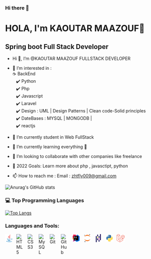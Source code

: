 ### Hi there 👋

<!--
**DevK768/DevK768** is a ✨ _special_ ✨ repository because its `README.md` (this file) appears on your GitHub profile.

Here are some ideas to get you started:

- 🔭 I’m currently working on ...
- 🌱 I’m currently learning ...
- 👯 I’m looking to collaborate on ...
- 🤔 I’m looking for help with ...
- 💬 Ask me about ...
- 📫 How to reach me: ...
- 😄 Pronouns: ...
- ⚡ Fun fact: ...
-->
# HOLA, I'm KAOUTAR MAAZOUF👋 
## Spring boot  Full Stack Developer
-  Hi 👋, I’m @KAOUTAR MAAZOUF FULLSTACK DEVELOPER 
- 👀 I’m interested in :<br>
        ☕ BackEnd <br>
          &nbsp; &nbsp;✔️ Python  <br>
          &nbsp; &nbsp;✔️ Php <br>
          &nbsp; &nbsp;✔️ Javascript<br>
          &nbsp; &nbsp;✔️ Laravel <br>
          &nbsp; &nbsp;✔️ Design : UML | Design Patterns | Clean code-Solid principles <br>
          &nbsp; &nbsp;✔️ DateBases : MYSQL | MONGODB | <br>
          &nbsp; &nbsp;✔️ reactjs <br>
         
- 🌱 I’m currently student in  Web FullStack <br>
- 📖 I’m currently learning everything 🤣 <br>
- 👯 I’m looking to collaborate with other companies like freelance <br>
- 🥅 2022 Goals: Learn more about php , javasctipt, python <br>
- 📫 How to reach me : Email :  zhtfly009@gmail.com <br>

![Anurag's GitHub stats](https://github-readme-stats.vercel.app/api?username=DevK768&theme=radical&show_icons=true)
### 💻 Top Programming Languages
[![Top Langs](https://github-readme-stats.vercel.app/api/top-langs/?username=DevK768&layout=compact&theme=radical)](https://github.com/anuraghazra/github-readme-stats)

### Languages and Tools:
<img align="left" alt="javascript" width="26px" src="https://github.com/devicons/devicon/blob/master/icons/java/java-original.svg" style="padding-right:10px;" />
<img align="left" alt="HTML5" width="26px" src="https://cdn.jsdelivr.net/gh/devicons/devicon/icons/html5/html5-original.svg" style="padding-right:10px;" />
<img align="left" alt="CSS3" width="26px" src="https://cdn.jsdelivr.net/gh/devicons/devicon/icons/css3/css3-original.svg" style="padding-right:10px;" />
<img align="left" alt="MySQL" width="26px" src="https://cdn.jsdelivr.net/gh/devicons/devicon/icons/mysql/mysql-original.svg" style="padding-right:10px;" />
<img align="left" alt="Git" width="26px" src="https://cdn.jsdelivr.net/gh/devicons/devicon/icons/git/git-original.svg" style="padding-right:10px;" />
<img align="left" alt="GitHub" width="26px" src="https://user-images.githubusercontent.com/3369400/139447912-e0f43f33-6d9f-45f8-be46-2df5bbc91289.png" style="padding-right:10px;" />
<img align="left" alt="Intellij" width="26px" src="https://github.com/devicons/devicon/blob/master/icons/intellij/intellij-original.svg" style="padding-right:10px;" />

<img align="left" alt="Jupyter" width="26px" src="https://github.com/devicons/devicon/blob/master/icons/jupyter/jupyter-original.svg" style="padding-right:10px;" />
<img align="left" alt="Pandas" width="26px" src="https://github.com/devicons/devicon/blob/master/icons/pandas/pandas-original.svg" style="padding-right:10px;" />
<img align="left" alt="Python" width="26px" src="https://github.com/devicons/devicon/blob/master/icons/python/python-original.svg" style="padding-right:10px;" />
<img align="left" alt="Laravel" width="26px" src="https://github.com/devicons/devicon/blob/master/icons/laravel/laravel-original.svg" style="padding-right:10px;" />





